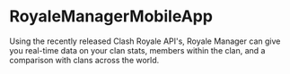 # RoyaleManagerMobileApp
Using the recently released Clash Royale API's, Royale Manager can give you real-time data on your clan stats, members within the clan, and a comparison with clans across the world.
